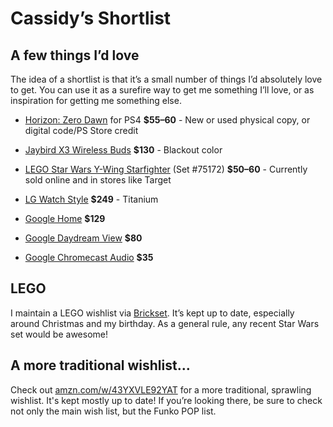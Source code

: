 # Cassidy&rsquo;s Shortlist


## A few things I&rsquo;d love

The idea of a shortlist is that it&rsquo;s a small number of things I&rsquo;d
absolutely love to get. You can use it as a surefire way to get me something
I&rsquo;ll love, or as inspiration for getting me something else.

* [Horizon: Zero Dawn](http://gamestop.com/product/ps4/games/horizon-zero-dawn/129080) for PS4 **$55–60** - New or used physical copy, or digital code/PS Store credit

* [Jaybird X3 Wireless Buds](http://www.jaybirdsport.com/shop/x3-product/) **$130** - Blackout color

* [LEGO Star Wars Y-Wing Starfighter](http://brickset.com/sets/75172-1/Y-wing-Starfighter) (Set #75172) **$50&ndash;60** - Currently sold online and in stores like Target

* [LG Watch Style](https://store.google.com/us/product/lg_watch_style) **$249** - Titanium

* [Google Home](https://store.google.com/product/google_home) **$129**

* [Google Daydream View](https://store.google.com/product/daydream_view) **$80**

* [Google Chromecast Audio](https://store.google.com/product/chromecast_audio) **$35**



## LEGO

I maintain a LEGO wishlist via [Brickset](http://brickset.com/sets/wantedby-cassidyjames).
It&rsquo;s kept up to date, especially around Christmas and my birthday. As a
general rule, any recent Star Wars set would be awesome!


## A more traditional wishlist&hellip;

Check out [amzn.com/w/43YXVLE92YAT](https://amzn.com/w/43YXVLE92YAT) for a more
traditional, sprawling wishlist. It's kept mostly up to date! If you&rsquo;re
looking there, be sure to check not only the main wish list, but the Funko POP
list.
